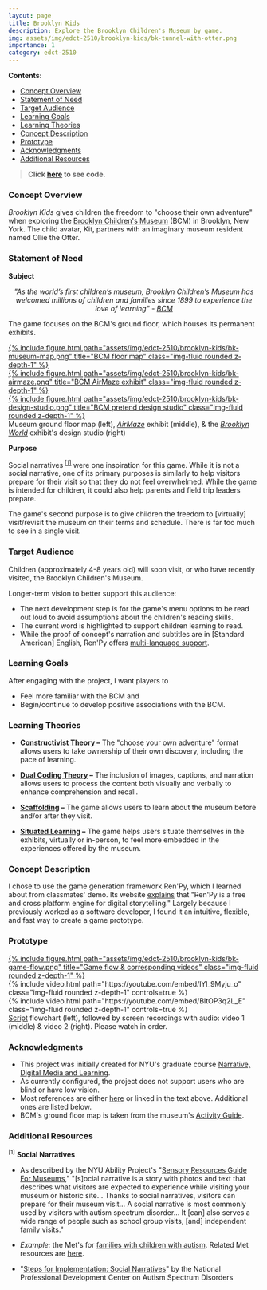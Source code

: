 ```yaml
---
layout: page
title: Brooklyn Kids
description: Explore the Brooklyn Children's Museum by game.
img: assets/img/edct-2510/brooklyn-kids/bk-tunnel-with-otter.png
importance: 1
category: edct-2510
---
```


**Contents:**

<!-- MarkdownTOC -->

- [Concept Overview](#concept-overview)
- [Statement of Need](#statement-of-need)
- [Target Audience](#target-audience)
- [Learning Goals](#learning-goals)
- [Learning Theories](#learning-theories)
- [Concept Description](#concept-description)
- [Prototype](#prototype)
- [Acknowledgments](#acknowledgments)
- [Additional Resources](#additional-resources)

<!-- /MarkdownTOC -->

> <i class="fab fa-github"></i> **Click [here](https://github.com/rstein66/brooklyn-kids) to see code.**


### Concept Overview

_Brooklyn Kids_ gives children the freedom to "choose their own adventure" when exploring the [Brooklyn Children's Museum](https://www.brooklynkids.org/) (BCM) in Brooklyn, New York. The child avatar, Kit, partners with an imaginary museum resident named Ollie the Otter. 


### Statement of Need

**Subject**

<p style="text-align: center; font-style: italic;"> 
    "As the world’s first children’s museum, Brooklyn Children’s Museum has welcomed millions of children and families since 1899 to experience the love of learning" - <a href="https://www.brooklynkids.org/visit" target="_blank">BCM</a>
</p>
  
The game focuses on the BCM's ground floor, which houses its permanent exhibits.

<div class="row mt-3">
    <div class="col-sm mt-3 mt-md-0">
        <a href="/assets/img/edct-2510/brooklyn-kids/bk-museum-map-1400.webp">
            {% include figure.html path="assets/img/edct-2510/brooklyn-kids/bk-museum-map.png" title="BCM floor map" class="img-fluid rounded z-depth-1" %}
        </a>
    </div>
    <div class="col-sm mt-3 mt-md-0">
        <a href="/assets/img/edct-2510/brooklyn-kids/bk-airmaze-1400.webp">
            {% include figure.html path="assets/img/edct-2510/brooklyn-kids/bk-airmaze.png" title="BCM AirMaze exhibit" class="img-fluid rounded z-depth-1" %}
        </a>
    </div>
    <div class="col-sm mt-3 mt-md-0">
        <a href="/assets/img/edct-2510/brooklyn-kids/bk-design-studio-1400.webp">{% include figure.html path="assets/img/edct-2510/brooklyn-kids/bk-design-studio.png" title="BCM pretend design studio" class="img-fluid rounded z-depth-1" %}</a>
    </div>
</div>
<div class="caption">
     Museum ground floor map (left), <a href="https://www.brooklynkids.org/exhibits/airmaze/" target="_blank"><i>AirMaze</i></a> exhibit (middle), & the <a href="https://www.brooklynkids.org/exhibits/world-brooklyn/" target="_blank"><i>Brooklyn World</i></a> exhibit's design studio (right)
</div>
  

**Purpose**
  
Social narratives<sup> [\[1\]](#social-narrative-resources)</sup> were one inspiration for this game. While it is not a social narrative, one of its primary purposes is similarly to help visitors prepare for their visit so that they do not feel overwhelmed. While the game is intended for children, it could also help parents and field trip leaders prepare.  

The game's second purpose is to give children the freedom to \[virtually\] visit/revisit the museum on their terms and schedule. There is far too much to see in a single visit.  

  
### Target Audience

Children (approximately 4-8 years old) will soon visit, or who have recently visited, the Brooklyn Children's Museum. 

Longer-term vision to better support this audience:

- The next development step is for the game's menu options to be read out loud to avoid assumptions about the children's reading skills. 
- The current word is highlighted to support children learning to read.
- While the proof of concept's narration and subtitles are in \[Standard American\] English, Ren'Py offers [multi-language support](https://www.renpy.org/doc/html/translation.html).


### Learning Goals

After engaging with the project, I want players to 
- Feel more familiar with the BCM and
- Begin/continue to develop positive associations with the BCM.

  
### Learning Theories

- **[Constructivist Theory](https://www.instructionaldesign.org/theories/constructivist/) –** The "choose your own adventure" format allows users to take ownership of their own discovery, including the pace of learning.
  
- **[Dual Coding Theory](https://www.instructionaldesign.org/theories/dual-coding) –** The inclusion of images, captions, and narration allows users to process the content both visually and verbally to enhance comprehension and recall. 
  
- **[Scaffolding](https://www.gcu.edu/blog/teaching-school-administration/what-scaffolding-in-education-how-applied) –**  The game allows users to learn about the museum before and/or after they visit.  
  
- **[Situated Learning](https://www.instructionaldesign.org/theories/situated-learning/) –** The game helps users situate themselves in the exhibits, virtually or in-person, to feel more embedded in the experiences offered by the museum.


### Concept Description

I chose to use the game generation framework Ren'Py, which I learned about from classmates' demo. Its website [explains](https://www.renpy.org/why.html) that "Ren'Py is a free and cross platform engine for digital storytelling." Largely because I previously worked as a software developer, I found it an intuitive, flexible, and fast way to create a game prototype. 

  
### Prototype

<div class="row mt-3">
    <div class="col-sm mt-3 mt-md-0">
        <a href="/assets/img/edct-2510/brooklyn-kids/bk-game-flow-1400.webp">{% include figure.html path="assets/img/edct-2510/brooklyn-kids/bk-game-flow.png" title="Game flow & corresponding videos" class="img-fluid rounded z-depth-1" %}</a>
    </div>
    <div class="col-sm mt-3 mt-md-0">
        {% include video.html path="https://youtube.com/embed/lYl_9Myju_o" class="img-fluid rounded z-depth-1" controls=true %}
    </div>
    <div class="col-sm mt-3 mt-md-0">
        {% include video.html path="https://youtube.com/embed/BltOP3q2L_E" class="img-fluid rounded z-depth-1" controls=true %}
    </div>
</div>
<div class="caption">
    <a href="https://github.com/rstein66/brooklyn-kids/blob/main/game/script.rpy" target="_blank">Script</a> flowchart (left), followed by screen recordings with audio: video 1 (middle) & video 2 (right). Please watch in order.
</div>

  
### Acknowledgments

- This project was initially created for NYU's graduate course [Narrative, Digital Media and Learning](https://steinhardt.nyu.edu/courses/narrative-digital-media-and-learning).
- As currently configured, the project does not support users who are blind or have low vision.  
- Most references are either [here](https://github.com/rstein66/brooklyn-kids#attribution) or linked in the text above. Additional ones are listed below.  
- BCM's ground floor map is taken from the museum's [Activity Guide](https://www.brooklynkids.org/wp-content/uploads/2022/06/BCM-Activity-Book.pdf).  

### Additional Resources

<a name="social-narrative-resources"><sup>[1]</sup></a> <b>Social Narratives</b>  

- As described by the NYU Ability Project's "[Sensory Resources Guide For Museums](https://wp.nyu.edu/sensory_resources_guide_for_museums/)," "\[s\]ocial narrative is a story with photos and text that describes what visitors are expected to experience while visiting your museum or historic site... Thanks to social narratives, visitors can prepare for their museum visit... A social narrative is most commonly used by visitors with autism spectrum disorder... It \[can\] also serves a wide range of people such as school group visits, \[and\] independent family visits."

- _Example:_ the Met's for [families with children with autism](https://www.metmuseum.org/-/media/files/events/programs/progs-for-visitors-with-disabilities/social-narrative-children.pdf). Related Met resources are [here](https://www.metmuseum.org/events/programs/access/visitors-with-developmental-and-learning-disabilities/for-visitors-with-autism-spectrum-disorders).  
  
- "[Steps for Implementation: Social Narratives](https://autismpdc.fpg.unc.edu/sites/autismpdc.fpg.unc.edu/files/SocialNarratives_Steps_0.pdf)" by the National Professional Development Center on Autism Spectrum Disorders  
